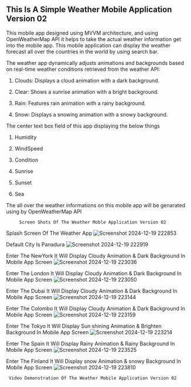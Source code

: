 ## This Is A Simple Weather Mobile Application Version 02

This mobile app designed using MVVM architecture, and using OpenWeatherMap API it helps to take the actual weather information get into the mobile app. This mobile application can display the weather forecast all over the countries in the world by using search bar. 

The weather app dynamically adjusts animations and backgrounds based on real-time weather conditions retrieved from the weather API:

1) Clouds: Displays a cloud animation with a dark background.

2) Clear: Shows a sunrise animation with a bright background.

3) Rain: Features rain animation with a rainy background.

4) Snow: Displays a snowing animation with a snowy background.

The center text box field of this app displaying the below things

1) Humidity
   
2) WindSpeed
   
3) Condition
   
4) Sunrise
   
5) Sunset
    
6) Sea

The all over the weather informations on this mobile app will be genarated using by OpenWeatherMap API

         Screen Shots Of The Weather Moble Application Version 02 

Splash Screen Of The Weather App
![Screenshot 2024-12-19 222853](https://github.com/user-attachments/assets/87df3924-4aa9-4fc0-86f0-636244425eaf)

Default City Is Panadura
![Screenshot 2024-12-19 222919](https://github.com/user-attachments/assets/0dfd6513-9688-482b-9a59-1d00cc5bf9ad)

Enter The NewYork It Will Display Cloudy Animation & Dark Background In Mobile App Screen
![Screenshot 2024-12-19 223036](https://github.com/user-attachments/assets/93cbda38-2a21-47ea-82ad-b9d13b216862)

Enter The London It Will Display Cloudy Animation & Dark Background In Mobile App Screen
![Screenshot 2024-12-19 223050](https://github.com/user-attachments/assets/95b3ea7d-47d0-4f7a-842a-191d016d1f4a)

Enter The Dubai It Will Display Cloudy Animation & Dark Background In Mobile App Screen
![Screenshot 2024-12-19 223144](https://github.com/user-attachments/assets/02949e14-a8be-4a53-945f-e00f230ee3c5)

Enter The Colombo It Will Display Cloudy Animation & Dark Background In Mobile App Screen
![Screenshot 2024-12-19 223159](https://github.com/user-attachments/assets/10a33bc0-3ace-45da-9f20-f45650f8d588)

Enter The Tokyo It Will Display Sun shining Animation & Brighten Background In Mobile App Screen
![Screenshot 2024-12-19 223214](https://github.com/user-attachments/assets/05091a70-6d54-419c-89ab-477a0a238636)

Enter The Spain It Will Display Rainy Animation & Rainy Background In Mobile App Screen
![Screenshot 2024-12-19 223525](https://github.com/user-attachments/assets/211670b3-e0ec-43c7-91aa-0d8d34f6eda6)

Enter The Finland It Will Display snow Animation & snowy Background In Mobile App Screen
![Screenshot 2024-12-19 223810](https://github.com/user-attachments/assets/4f34bb50-6e50-42dc-883f-15c46d0f035d)

     Video Demonstration Of The Weather Mobile Application Version 02
  
